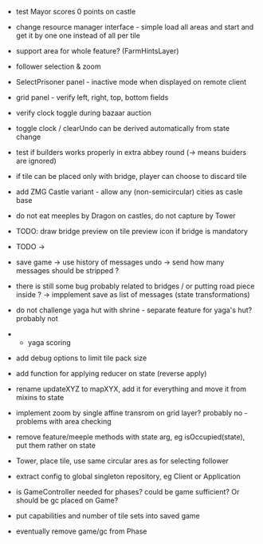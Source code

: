 
* test Mayor scores 0 points on castle

* change resource manager interface - simple load all areas and start
and get it by one one instead of all per tile
+ support area for whole feature? (FarmHintsLayer)

* follower selection & zoom

* SelectPrisoner panel - inactive mode when displayed on remote client

* grid panel - verify left, right, top, bottom fields

* verify clock toggle during bazaar auction

* toggle clock / clearUndo can be derived automatically from state change

* test if builders works properly in extra abbey round (-> means buiders are ignored)

* if tile can be placed only with bridge, player can choose to discard tile

* add ZMG Castle variant - allow any (non-semicircular) cities as casle base
* do not eat meeples by Dragon on castles, do not capture by Tower

* TODO: draw bridge preview on tile preview icon if bridge is mandatory

* TODO <susbtract> -> <subtract>

* save game -> use history of messages
    undo -> send how many messages should be stripped ?

* there is still some bug probably related to bridges / or putting road piece inside ?
-> impplement save as list of messages (state transformations)

* do not challenge yaga hut with shrine - separate feature for yaga's hut? probably not
* + yaga scoring

* add debug options to limit tile pack size

* add function for applying reducer on state (reverse apply)
* rename updateXYZ to mapXYX, add it for everything and move it from mixins to state

* implement zoom by single affine transrom on grid layer? probably no - problems with area checking

* remove feature/meeple methods with state arg, eg isOccupied(state), put them rather on state

* Tower, place tile, use same circular ares as for selecting follower

* extract config to global singleton repository, eg Client or Application

* is GameController needed for phases? could be game sufficient? Or should be gc placed on Game?

* put capabilities and number of tile sets into saved game

* eventually remove game/gc from Phase
